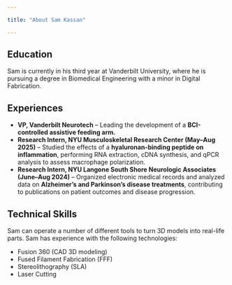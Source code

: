```yaml
---

title: "About Sam Kassan"

---
```


## Education

Sam is currently in his third year at Vanderbilt University, where he is pursuing a degree in Biomedical Engineering with a minor in Digital Fabrication.

## Experiences

* **VP, Vanderbilt Neurotech** – Leading the development of a **BCI-controlled assistive feeding arm.**
* **Research Intern, NYU Musculoskeletal Research Center (May–Aug 2025)** – Studied the effects of a **hyaluronan-binding peptide on inflammation**, performing RNA extraction, cDNA synthesis, and qPCR analysis to assess macrophage polarization.
* **Research Intern, NYU Langone South Shore Neurologic Associates (June–Aug 2024)** – Organized electronic medical records and analyzed data on **Alzheimer’s and Parkinson’s disease treatments**, contributing to publications on patient outcomes and disease progression. 

## Technical Skills

Sam can operate a number of different tools to turn 3D models into real-life parts. Sam has experience with the following technologies:

* Fusion 360 (CAD 3D modeling)
* Fused Filament Fabrication (FFF)
* Stereolithography (SLA)
* Laser Cutting


<!-- <img src="../assets/img/Composite.jpg" alt="Sam Kassan" style="width:200px;"> -->

